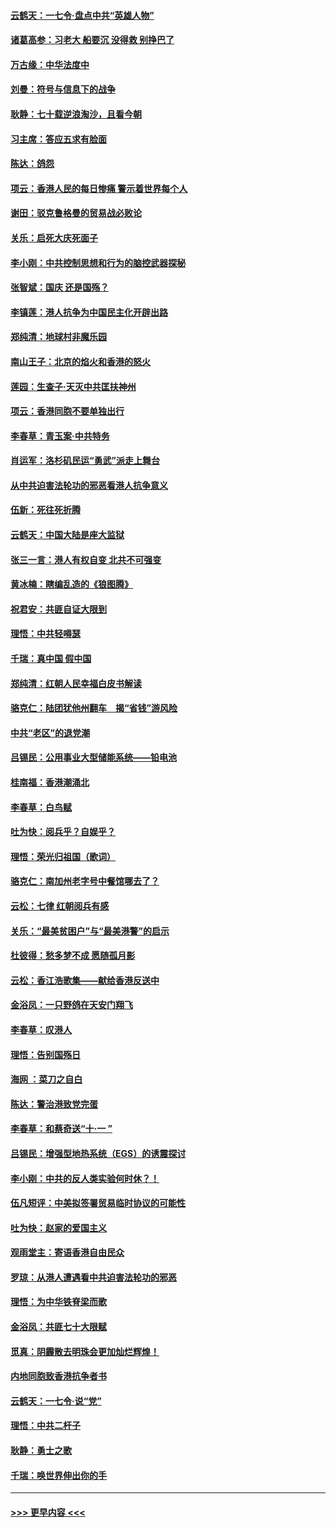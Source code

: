 #### [云鹤天：一七令‧盘点中共“英雄人物”](../pages/nsc993/n11567091.md?t=10040811) 
#### [诸葛高参：习老大 船要沉 没得救 别挣巴了](../pages/nsc993/n11566976.md?t=10040811) 
#### [万古缘：中华法度中](../pages/nsc993/n11566726.md?t=10040811) 
#### [刘曼：符号与信息下的战争](../pages/nsc993/n11564655.md?t=10040811) 
#### [耿静：七十载逆浪淘沙，且看今朝](../pages/nsc993/n11564520.md?t=10040811) 
#### [习主席：答应五求有脸面](../pages/nsc993/n11563953.md?t=10040811) 
#### [陈达：鸽怨](../pages/nsc993/n11561879.md?t=10040811) 
#### [项云：香港人民的每日惨痛  警示着世界每个人](../pages/nsc993/n11559273.md?t=10040811) 
#### [谢田：驳克鲁格曼的贸易战必败论](../pages/nsc993/n11555840.md?t=10040811) 
#### [关乐：启死大庆死面子](../pages/nsc993/n11556823.md?t=10040811) 
#### [李小刚：中共控制思想和行为的脑控武器探秘](../pages/nsc993/n11556776.md?t=10040811) 
#### [张智斌：国庆  还是国殇？](../pages/nsc993/n11556617.md?t=10040811) 
#### [李镇莲：港人抗争为中国民主化开辟出路](../pages/nsc993/n11556570.md?t=10040811) 
#### [郑纯清：地球村非魔乐园](../pages/nsc993/n11555415.md?t=10040811) 
#### [南山王子：北京的焰火和香港的怒火](../pages/nsc993/n11555318.md?t=10040811) 
#### [莲园：生查子·天灭中共匡扶神州](../pages/nsc993/n11555302.md?t=10040811) 
#### [项云：香港同胞不要单独出行](../pages/nsc993/n11555276.md?t=10040811) 
#### [李春草：青玉案‧中共特务](../pages/nsc993/n11552356.md?t=10040811) 
#### [肖运军：洛杉矶民运“勇武”派走上舞台](../pages/nsc993/n11551595.md?t=10040811) 
#### [从中共迫害法轮功的邪恶看港人抗争意义](../pages/nsc993/n11540858.md?t=10040811) 
#### [伍新：死往死折腾](../pages/nsc993/n11550174.md?t=10040811) 
#### [云鹤天：中国大陆是座大监狱](../pages/nsc993/n11550155.md?t=10040811) 
#### [张三一言：港人有权自变 北共不可强变](../pages/nsc993/n11550132.md?t=10040811) 
#### [黄冰楠：瞎编乱造的《狼图腾》](../pages/nsc993/n11550082.md?t=10040811) 
#### [祝君安：共匪自证大限到](../pages/nsc993/n11550041.md?t=10040811) 
#### [理悟：中共轻嘚瑟](../pages/nsc993/n11547978.md?t=10040811) 
#### [千瑞：真中国 假中国](../pages/nsc993/n11547865.md?t=10040811) 
#### [郑纯清：红朝人民幸福白皮书解读](../pages/nsc993/n11547499.md?t=10040811) 
#### [骆克仁：陆团犹他州翻车　揭“省钱”游风险](../pages/nsc993/n11546977.md?t=10040811) 
#### [中共“老区”的退党潮](../pages/nsc993/n11545995.md?t=10040811) 
#### [吕锡民：公用事业大型储能系统——铅电池](../pages/nsc993/n11545701.md?t=10040811) 
#### [桂南福：香港潮涌北](../pages/nsc993/n11545682.md?t=10040811) 
#### [李春草：白鸟赋](../pages/nsc993/n11545663.md?t=10040811) 
#### [吐为快：阅兵乎？自娱乎？](../pages/nsc993/n11545625.md?t=10040811) 
#### [理悟：荣光归祖国（歌词）](../pages/nsc993/n11545616.md?t=10040811) 
#### [骆克仁：南加州老字号中餐馆哪去了？](../pages/nsc993/n11545120.md?t=10040811) 
#### [云松：七律 红朝阅兵有感](../pages/nsc993/n11542394.md?t=10040811) 
#### [关乐：“最美贫困户”与“最美港警”的启示](../pages/nsc993/n11542252.md?t=10040811) 
#### [杜彼得：愁多梦不成 愿随孤月影](../pages/nsc993/n11540296.md?t=10040811) 
#### [云松：香江浩歌集——献给香港反送中](../pages/nsc993/n11540149.md?t=10040811) 
#### [金浴凤：一只野鸽在天安门翔飞](../pages/nsc993/n11540280.md?t=10040811) 
#### [李春草：叹港人](../pages/nsc993/n11540119.md?t=10040811) 
#### [理悟：告别国殇日](../pages/nsc993/n11539610.md?t=10040811) 
#### [海网 ：菜刀之自白](../pages/nsc993/n11539597.md?t=10040811) 
#### [陈达：警治港致党完蛋](../pages/nsc993/n11538127.md?t=10040811) 
#### [李春草：和蔡奇送“十·一 ”](../pages/nsc993/n11537810.md?t=10040811) 
#### [吕锡民：增强型地热系统（EGS）的诱震探讨](../pages/nsc993/n11537765.md?t=10040811) 
#### [李小刚：中共的反人类实验何时休？！](../pages/nsc993/n11537669.md?t=10040811) 
#### [伍凡短评：中美拟签署贸易临时协议的可能性](../pages/nsc993/n11536773.md?t=10040811) 
#### [吐为快：赵家的爱国主义](../pages/nsc993/n11536750.md?t=10040811) 
#### [观雨堂主：寄语香港自由民众](../pages/nsc993/n11536735.md?t=10040811) 
#### [罗琼：从港人遭遇看中共迫害法轮功的邪恶](../pages/nsc993/n11507862.md?t=10040811) 
#### [理悟：为中华铁脊梁而歌](../pages/nsc993/n11534458.md?t=10040811) 
#### [金浴凤：共匪七十大限赋](../pages/nsc993/n11534434.md?t=10040811) 
#### [觅真：阴霾散去明珠会更加灿烂辉煌！](../pages/nsc993/n11531858.md?t=10040811) 
#### [内地同胞致香港抗争者书](../pages/nsc993/n11531645.md?t=10040811) 
#### [云鹤天：一七令‧说“党”](../pages/nsc993/n11529099.md?t=10040811) 
#### [理悟：中共二杆子](../pages/nsc993/n11529046.md?t=10040811) 
#### [耿静：勇士之歌](../pages/nsc993/n11527562.md?t=10040811) 
#### [千瑞：唤世界伸出你的手](../pages/nsc993/n11526942.md?t=10040811) 

----
#### [ >>> 更早内容 <<< ](../indexes/nsc993-earlier.md)
